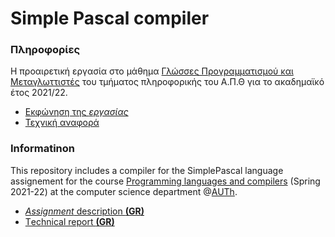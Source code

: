 # Simple Pascal compiler

### Πληροφορίες 
Η προαιρετική εργασία στο μάθημα [Γλώσσες Προγραμματισμού και Μεταγλωττιστές](https://elearning.auth.gr/course/view.php?id=8084) του τμήματος πληροφορικής του Α.Π.Θ για το ακαδημαϊκό έτος 2021/22. <br />

* [Εκφώνηση της *εργασίας*](https://github.com/akorkos/Simple-Pascal/raw/master/Assignment_description.pdf)
* [Τεχνική αναφορά](https://github.com/akorkos/Simple-Pascal/raw/master/SGP%20-%20Report.pdf)

### Informatinon 
This repository includes a compiler for the SimplePascal language assignement for the course [Programming languages and compilers](https://elearning.auth.gr/course/view.php?id=8084) (Spring 2021-22) at the computer science department @[AUTh](https://www.auth.gr/en/).

* [*Assignment* description **(GR)**](https://github.com/akorkos/Simple-Pascal/raw/master/Assignment_description.pdf)
* [Τechnical report **(GR)**](https://github.com/akorkos/Simple-Pascal/raw/master/SGP%20-%20Report.pdf)

